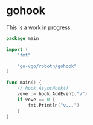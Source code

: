 # gohook

This is a work in progress.

```Go
package main

import (
	"fmt"

	"go-vgo/robotn/gohook"
)

func main() {
	// hook.AsyncHook()
	veve := hook.AddEvent("v")
	if veve == 0 {
		fmt.Println("v...")
	}
}
```